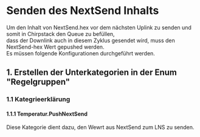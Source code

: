 # Senden des NextSend Inhalts
Um den Inhalt von NextSend.hex vor dem nächsten Uplink zu senden und somit in Chirpstack den Queue zu befüllen,
<br/>
dass der Downlink auch in diesem Zyklus gesendet wird, muss den NextSend-hex Wert gepushed werden.
<br/>
Es müssen folgende Konfigurationen durchgeführt werden.
## 1. Erstellen der Unterkategorien in der Enum "Regelgruppen"

### 1.1 Kategrieerklärung
#### 1.1.1 Temperatur.PushNextSend
Diese Kategorie dient dazu, den Wewrt aus NextSend zum LNS zu senden.
